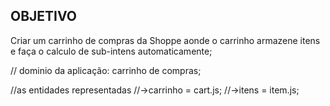 ## OBJETIVO

Criar um carrinho de compras da Shoppe aonde o carrinho armazene itens e faça o calculo de sub-intens automaticamente;



// dominio da aplicação: carrinho de compras;

//as entidades representadas
//->carrinho = cart.js;
//->itens = item.js;

